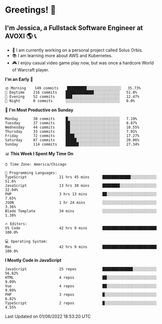 # Greetings! 🧠

## I'm Jessica, a Fullstack Software Engineer at AVOXI 🌎 📞

- 🌟 I am currently working on a personal project called Solus Orbis.
- 📚 I am learning more about AWS and Kubernetes.
- 🎮 I enjoy casual video game play now, but was once a hardcore World of Warcraft player.

<!--START_SECTION:waka-->
**I'm an Early 🐤** 

```text
🌞 Morning    149 commits    █████████░░░░░░░░░░░░░░░░   35.73% 
🌆 Daytime    216 commits    █████████████░░░░░░░░░░░░   51.8% 
🌃 Evening    52 commits     ███░░░░░░░░░░░░░░░░░░░░░░   12.47% 
🌙 Night      0 commits      ░░░░░░░░░░░░░░░░░░░░░░░░░   0.0%

```
📅 **I'm Most Productive on Sunday** 

```text
Monday       30 commits     █░░░░░░░░░░░░░░░░░░░░░░░░   7.19% 
Tuesday      37 commits     ██░░░░░░░░░░░░░░░░░░░░░░░   8.87% 
Wednesday    44 commits     ██░░░░░░░░░░░░░░░░░░░░░░░   10.55% 
Thursday     33 commits     ██░░░░░░░░░░░░░░░░░░░░░░░   7.91% 
Friday       72 commits     ████░░░░░░░░░░░░░░░░░░░░░   17.27% 
Saturday     87 commits     █████░░░░░░░░░░░░░░░░░░░░   20.86% 
Sunday       114 commits    ██████░░░░░░░░░░░░░░░░░░░   27.34%

```


📊 **This Week I Spent My Time On** 

```text
⌚︎ Time Zone: America/Chicago

💬 Programming Languages: 
TypeScript               21 hrs 45 mins      █████████████░░░░░░░░░░░░   51.6% 
JavaScript               13 hrs 30 mins      ████████░░░░░░░░░░░░░░░░░   32.04% 
PHP                      3 hrs 13 mins       ██░░░░░░░░░░░░░░░░░░░░░░░   7.65% 
JSON                     1 hr 24 mins        ░░░░░░░░░░░░░░░░░░░░░░░░░   3.36% 
Blade Template           34 mins             ░░░░░░░░░░░░░░░░░░░░░░░░░   1.38%

🔥 Editors: 
VS Code                  42 hrs 9 mins       █████████████████████████   100.0%

💻 Operating System: 
Mac                      42 hrs 9 mins       █████████████████████████   100.0%

```

**I Mostly Code in JavaScript** 

```text
JavaScript               25 repos            ██████████████░░░░░░░░░░░   56.82% 
HTML                     4 repos             ██░░░░░░░░░░░░░░░░░░░░░░░   9.09% 
Vue                      4 repos             ██░░░░░░░░░░░░░░░░░░░░░░░   9.09% 
PHP                      3 repos             █░░░░░░░░░░░░░░░░░░░░░░░░   6.82% 
TypeScript               2 repos             █░░░░░░░░░░░░░░░░░░░░░░░░   4.55%

```



 Last Updated on 01/06/2022 18:53:20 UTC
<!--END_SECTION:waka-->

<!--
**jessikuh/jessikuh** is a ✨ _special_ ✨ repository because its `README.md` (this file) appears on your GitHub profile.

Here are some ideas to get you started:

- 🔭 I’m currently working on ...
- 🌱 I’m currently learning ...
- 👯 I’m looking to collaborate on ...
- 🤔 I’m looking for help with ...
- 💬 Ask me about ...
- 📫 How to reach me: ...
- 😄 Pronouns: ...
- ⚡ Fun fact: ...
-->
